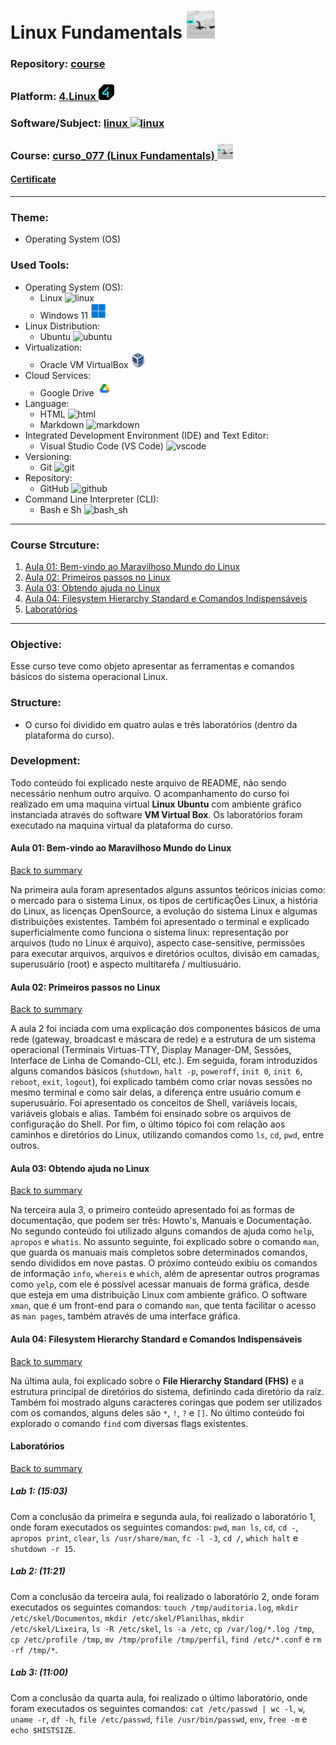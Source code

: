 # Linux Fundamentals   <img src="./0-aux/logo_course.jpg" alt="curso_077" width="auto" height="45">

### Repository: [course](../../../)   
### Platform: <a href="../../">4.Linux   <img src="https://github.com/PedroHeeger/main/blob/main/0-aux/logos/plataforma/4.linux.png" alt="4.linux" width="auto" height="25"></a>   
### Software/Subject: <a href="../">linux   <img src="https://cdn.jsdelivr.net/gh/devicons/devicon/icons/linux/linux-original.svg" alt="linux" width="auto" height="25"></a>
### Course: <a href="./">curso_077 (Linux Fundamentals)   <img src="./0-aux/logo_course.jpg" alt="curso_077" width="auto" height="25"></a>

#### <a href="https://github.com/PedroHeeger/main/blob/main/cert_ti/04-curso/os/linux/(23-08-22)%20Linux%20Fundamentals%20PH%204.Linux.pdf">Certificate</a>

---

### Theme:
- Operating System (OS)

### Used Tools:
- Operating System (OS): 
  - Linux <img src="https://cdn.jsdelivr.net/gh/devicons/devicon/icons/linux/linux-original.svg" alt="linux" width="auto" height="25">
  - Windows 11 <img src="https://github.com/PedroHeeger/main/blob/main/0-aux/logos/software/windows11.png" alt="windows11" width="auto" height="25">
- Linux Distribution: 
  - Ubuntu <img src="https://cdn.jsdelivr.net/gh/devicons/devicon/icons/ubuntu/ubuntu-plain.svg" alt="ubuntu" width="auto" height="25">
- Virtualization: 
  - Oracle VM VirtualBox   <img src="https://github.com/PedroHeeger/main/blob/main/0-aux/logos/software/vm_virtualbox.png" alt="vm_virtualbox" width="auto" height="25">
- Cloud Services:
  - Google Drive <img src="https://github.com/PedroHeeger/main/blob/main/0-aux/logos/software/google_drive.png" alt="google_drive" width="auto" height="25">
- Language:
  - HTML   <img src="https://cdn.jsdelivr.net/gh/devicons/devicon/icons/html5/html5-original.svg" alt="html" width="auto" height="25">
  - Markdown   <img src="https://cdn.jsdelivr.net/gh/devicons/devicon/icons/markdown/markdown-original.svg" alt="markdown" width="auto" height="25">
- Integrated Development Environment (IDE) and Text Editor:
  - Visual Studio Code (VS Code)   <img src="https://cdn.jsdelivr.net/gh/devicons/devicon/icons/vscode/vscode-original.svg" alt="vscode" width="auto" height="25">
- Versioning: 
  - Git   <img src="https://cdn.jsdelivr.net/gh/devicons/devicon/icons/git/git-original.svg" alt="git" width="auto" height="25">
- Repository:
  - GitHub   <img src="https://cdn.jsdelivr.net/gh/devicons/devicon/icons/github/github-original.svg" alt="github" width="auto" height="25">
- Command Line Interpreter (CLI):
  - Bash e Sh   <img src="https://cdn.jsdelivr.net/gh/devicons/devicon/icons/bash/bash-original.svg" alt="bash_sh" width="auto" height="25">

---

<a name="item0"><h3>Course Strcuture:</h3></a>
1. <a href="#item01">Aula 01: Bem-vindo ao Maravilhoso Mundo do Linux</a><br>
2. <a href="#item02">Aula 02: Primeiros passos no Linux</a><br>
3. <a href="#item03">Aula 03: Obtendo ajuda no Linux</a><br>
4. <a href="#item04">Aula 04: Filesystem Hierarchy Standard e Comandos Indispensáveis</a><br>
5. <a href="#item05">Laboratórios</a><br>

---

### Objective:
Esse curso teve como objeto apresentar as ferramentas e comandos básicos do sistema operacional Linux.

### Structure:
- O curso foi dividido em quatro aulas e três laboratórios (dentro da plataforma do curso).

### Development:

Todo conteúdo foi explicado neste arquivo de README, não sendo necessário nenhum outro arquivo. O acompanhamento do curso foi realizado em uma maquina virtual **Linux Ubuntu** com ambiente gráfico instanciada através do software **VM Virtual Box**. Os laboratórios foram executado na maquina virtual da plataforma do curso.

<a name="item01"><h4>Aula 01: Bem-vindo ao Maravilhoso Mundo do Linux</h4></a>[Back to summary](#item0)

Na primeira aula foram apresentados alguns assuntos teóricos inicias como: o mercado para o sistema Linux, os tipos de certificaçÕes Linux, a história do Linux, as licenças OpenSource, a evolução do sistema Linux e algumas distribuições existentes. Também foi apresentado o terminal e explicado superficialmente como funciona o sistema linux: representação por arquivos (tudo no Linux é arquivo), aspecto case-sensitive, permissões para executar arquivos, arquivos e diretórios ocultos, divisão em camadas, superusuário (root) e aspecto multitarefa / multiusuário.

<a name="item02"><h4>Aula 02: Primeiros passos no Linux</h4></a>[Back to summary](#item0)

A aula 2 foi inciada com uma explicação dos componentes básicos de uma rede (gateway, broadcast e máscara de rede) e a estrutura de um sistema operacional (Terminais Virtuas-TTY, Display Manager-DM, Sessões, Interface de Linha de Comando-CLI, etc.). Em seguida, foram introduzidos alguns comandos básicos (`shutdown`, `halt -p`, `poweroff`, `init 0`, `init 6`, `reboot`, `exit`, `logout`), foi explicado também como criar novas sessões no mesmo terminal e como sair delas, a diferença entre usuário comum e superusuário. Foi apresentado os conceitos de Shell, variáveis locais, variáveis globais e alias. Também foi ensinado sobre os arquivos de configuração do Shell. Por fim, o último tópico foi com relação aos caminhos e diretórios do Linux, utilizando comandos como `ls`, `cd`, `pwd`, entre outros.

<a name="item03"><h4>Aula 03: Obtendo ajuda no Linux</h4></a>[Back to summary](#item0)

Na terceira aula 3, o primeiro conteúdo apresentado foi as formas de documentação, que podem ser três: Howto's, Manuais e Documentação. No segundo conteúdo foi utilizado alguns comandos de ajuda como `help`, `apropos` e `whatis`. No assunto seguinte, foi explicado sobre o comando `man`, que guarda os manuais mais completos sobre determinados comandos, sendo divididos em nove pastas. O próximo conteúdo exibiu os comandos de informação `info`, `whereis` e `which`, além de apresentar outros programas como `yelp`, com ele é possível acessar manuais de forma gráfica, desde que esteja em uma distribuição Linux com ambiente gráfico. O software `xman`, que é um front-end para o comando `man`, que tenta facilitar o acesso as `man pages`, também através de uma interface gráfica.

<a name="item04"><h4>Aula 04: Filesystem Hierarchy Standard e Comandos Indispensáveis</h4></a>[Back to summary](#item0)

Na última aula, foi explicado sobre o **File Hierarchy Standard (FHS)** e a estrutura principal de diretórios do sistema, definindo cada diretório da raíz. Também foi mostrado alguns caracteres coringas que podem ser utilizados com os comandos, alguns deles são `*`, `!`, `?` e `[]`. No último conteúdo foi explorado o comando `find` com diversas flags existentes.

<a name="item05"><h4>Laboratórios</h4></a>[Back to summary](#item0)

##### Lab 1: (15:03)
Com a conclusão da primeira e segunda aula, foi realizado o laboratório 1, onde foram executados os seguintes comandos: `pwd`, `man ls`, `cd`, `cd -`, `apropos print`, `clear`, `ls /usr/share/man`, `fc -l -3`, `cd /`, `which halt` e `shutdown -r 15`.

##### Lab 2: (11:21)
Com a conclusão da terceira aula, foi realizado o laboratório 2, onde foram executados os seguintes comandos: `touch /tmp/auditoria.log`, `mkdir /etc/skel/Documentos`, `mkdir /etc/skel/Planilhas`, `mkdir /etc/skel/Lixeira`, `ls -R /etc/skel`, `ls -a /etc`, `cp /var/log/*.log /tmp`, `cp /etc/profile /tmp`, `mv /tmp/profile /tmp/perfil`, `find /etc/*.conf` e `rm -rf /tmp/*`.

##### Lab 3: (11:00)
Com a conclusão da quarta aula, foi realizado o último laboratório, onde foram executados os seguintes comandos: `cat /etc/passwd | wc -l`, `w`, `uname -r`, `df -h`, `file /etc/passwd`, `file /usr/bin/passwd`, `env`, `free -m` e `echo $HISTSIZE`.